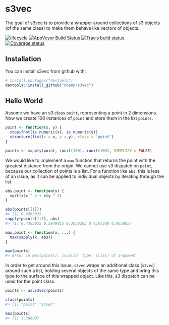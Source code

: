 
<!-- README.md is generated from README.Rmd. Please edit that file -->
<!-- build with rmarkdown::render("README.Rmd") -->
s3vec
=====

The goal of s3vec is to provide a wrapper around collections of s3 objects (of the same class) to make them behave like vectors of objects.

[![lifecycle](https://img.shields.io/badge/lifecycle-experimental-orange.svg)](https://img.shields.io/badge/lifecycle-experimental-orange.svg) [![AppVeyor Build Status](https://ci.appveyor.com/api/projects/status/github/nbenn/s3vec?branch=master&svg=true)](https://ci.appveyor.com/project/nbenn/s3vec) [![Travis build status](https://travis-ci.org/nbenn/s3vec.svg?branch=master)](https://travis-ci.org/nbenn/s3vec) [![Coverage status](https://codecov.io/gh/nbenn/s3vec/branch/master/graph/badge.svg)](https://codecov.io/github/nbenn/s3vec?branch=master)

Installation
------------

You can install s3vec from github with:

``` r
# install.packages("devtools")
devtools::install_github("nbenn/s3vec")
```

Hello World
-----------

Assume we have an s3 class `point`, representing a point in 2 dimensions. Now we create 100 instances of `point` and store them in the list `points`.

``` r
point <- function(x, y) {
  stopifnot(is.numeric(x), is.numeric(y))
  structure(list(x = x, y = y), class = "point")
}

points <- mapply(point, runif(100), runif(100), SIMPLIFY = FALSE)
```

We would like to implement a `max` function that returns the point with the greatest distance from the origin. We cannot use s3 dispatch on `point`, because our collection of points is a list. For a function like `abs`, this is less of an issue, as it can be applied to individual objects by iterating through the list.

``` r
abs.point <- function(x) {
  sqrt(x$x ^ 2 + x$y ^ 2)
}

abs(points[[1]])
#> [1] 0.4365035
sapply(points[1:5], abs)
#> [1] 0.4365035 0.5849015 0.3050203 0.4567308 0.8658854

max.point <- function(x, ...) {
  max(sapply(x, abs))
}

max(points)
#> Error in max(points): invalid 'type' (list) of argument
```

In order to get around this issue, `s3vec` wraps an additional class (`s3vec`) around such a list, holding several objects of the same type and bring this type to the surface of this wrapped object. Like this, s3 dispatch can be used for the point class.

``` r
points <- as.s3vec(points)

class(points)
#> [1] "point" "s3vec"

max(points)
#> [1] 1.366007
```
